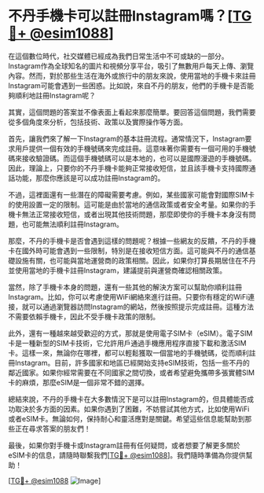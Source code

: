 # 不丹手機卡可以註冊Instagram嗎？[[TG💪+ @esim1088](https://t.me/s/esim1088)]

在這個數位時代，社交媒體已經成為我們日常生活中不可或缺的一部分。Instagram作為全球知名的圖片和視頻分享平台，吸引了無數用戶每天上傳、瀏覽內容。然而，對於那些生活在海外或旅行中的朋友來說，使用當地的手機卡來註冊Instagram可能會遇到一些困惑。比如說，來自不丹的朋友，他們的手機卡是否能夠順利地註冊Instagram呢？

其實，這個問題的答案並不像表面上看起來那麼簡單。要回答這個問題，我們需要從多個角度來分析，包括技術、政策以及實際操作等方面。

首先，讓我們來了解一下Instagram的基本註冊流程。通常情況下，Instagram要求用戶提供一個有效的手機號碼來完成註冊。這意味著你需要有一個可用的手機號碼來接收驗證碼。而這個手機號碼可以是本地的，也可以是國際漫遊的手機號碼。因此，理論上，只要你的不丹手機卡能夠正常接收短信，並且該手機卡支持國際通話功能，那麼你應該是可以成功註冊Instagram的。

不過，這裡面還有一些潛在的障礙需要考慮。例如，某些國家可能會對國際SIM卡的使用設置一定的限制。這可能是由於當地的通信政策或者安全考量。如果你的手機卡無法正常接收短信，或者出現其他技術問題，那麼即使你的手機卡本身沒有問題，也可能無法順利註冊Instagram。

那麼，不丹的手機卡是否會遇到這樣的問題呢？根據一些網友的反饋，不丹的手機卡在國外時可能會遇到一些限制，特別是在接收短信方面。這可能與不丹的通信基礎設施有關，也可能與當地運營商的政策相關。因此，如果你打算長期居住在不丹並使用當地的手機卡註冊Instagram，建議提前與運營商確認相關政策。

當然，除了手機卡本身的問題，還有一些其他的解決方案可以幫助你順利註冊Instagram。比如，你可以考慮使用WiFi網絡來進行註冊。只要你有穩定的WiFi連接，就可以通過瀏覽器訪問Instagram的網站，然後按照提示完成註冊。這種方法不需要依賴手機卡，因此不受手機卡政策的限制。

此外，還有一種越來越受歡迎的方式，那就是使用電子SIM卡（eSIM）。電子SIM卡是一種新型的SIM卡技術，它允許用戶通過手機應用程序直接下載和激活SIM卡。這樣一來，無論你在哪裡，都可以輕鬆獲取一個當地的手機號碼，從而順利註冊Instagram。目前，許多國家和地區已經開始支持eSIM技術，包括一些不丹的鄰近國家。如果你經常需要在不同國家之間切換，或者希望避免攜帶多張實體SIM卡的麻煩，那麼eSIM是一個非常不錯的選擇。

總結來說，不丹的手機卡在大多數情況下是可以註冊Instagram的，但具體能否成功取決於多方面的因素。如果你遇到了困難，不妨嘗試其他方式，比如使用WiFi或者eSIM卡。無論如何，保持耐心和靈活應對是關鍵。希望這些信息能幫助到那些正在尋求答案的朋友們！

最後，如果你對手機卡或Instagram註冊有任何疑問，或者想要了解更多關於eSIM卡的信息，請隨時聯繫我們[[TG💪+ @esim1088](https://t.me/s/esim1088)]。我們隨時準備為你提供幫助！ 

[[TG💪+ @esim1088](https://t.me/s/esim1088) ![Image](https://i.postimg.cc/4NQfJmqS/Snipaste-2025-05-13-00-14-12.png)]